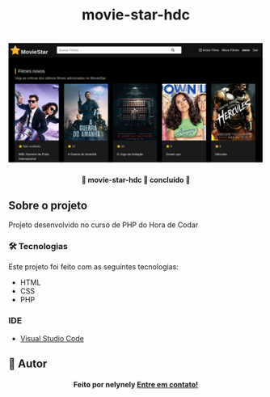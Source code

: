 <h1 align="center">movie-star-hdc</h1>

<h1 align="center">
    <img alt="movie-star-hdc" title="movie-star-hdc" src="assets/screenshot.png" />
</h1>

<h4 align="center"> 
	🚧  movie-star-hdc 🚀 concluído  🚧
</h4>

## Sobre o projeto

<p>Projeto desenvolvido no curso de PHP do Hora de Codar</p>

### 🛠 Tecnologias

Este projeto foi feito com as seguintes tecnologias:
- HTML
- CSS
- PHP

### IDE

- [Visual Studio Code](https://code.visualstudio.com/)

## 🦸 Autor
<h4 align="center">
  Feito por nelynely <a href="https://www.linkedin.com/in/f-nely/">Entre em contato!</a>
</h4>


